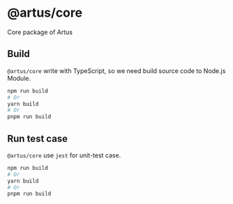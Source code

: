 # @artus/core

Core package of Artus

## Build

`@artus/core` write with TypeScript, so we need build source code to Node.js Module.

```bash
npm run build
# Or
yarn build
# Or
pnpm run build
```

## Run test case

`@artus/core` use `jest` for unit-test case.

```bash
npm run build
# Or
yarn build
# Or
pnpm run build
```
